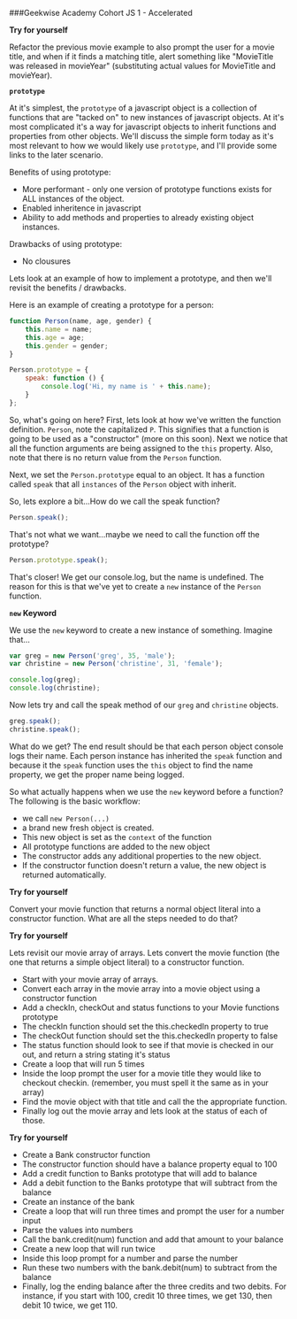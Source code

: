 ###Geekwise Academy Cohort JS 1 - Accelerated

**Try for yourself**

Refactor the previous movie example to also prompt the user for a movie title,
and when if it finds a matching title, alert something like "MovieTitle was
released in movieYear" (substituting actual values for MovieTitle and
movieYear).

**`prototype`**

At it's simplest, the `prototype` of a javascript object is a collection of
functions that are "tacked on" to new instances of javascript objects.  At it's
most complicated it's a way for javascript objects to inherit functions and
properties from other objects.  We'll discuss the simple form today as it's most
relevant to how we would likely use `prototype`, and I'll provide some links to
the later scenario.  

Benefits of using prototype:

* More performant - only one version of prototype functions exists for ALL instances of
    the object.
* Enabled inheritence in javascript
* Ability to add methods and properties to already existing object instances.

Drawbacks of using prototype:

* No clousures 

Lets look at an example of how to implement a prototype, and then we'll revisit
the benefits / drawbacks.

Here is an example of creating a prototype for a person:

```javascript
function Person(name, age, gender) {
    this.name = name;
    this.age = age;
    this.gender = gender;
}

Person.prototype = {
    speak: function () {
        console.log('Hi, my name is ' + this.name);
    }
};

```

So, what's going on here?  First, lets look at how we've written the function
definition.  `Person`, note the capitalized `P`.  This signifies that a
function is going to be used as a "constructor" (more on this soon).  Next we
notice that all the function arguments are being assigned to the `this`
property.  Also, note that there is no return value from the `Person` function.

Next, we set the `Person.prototype` equal to an object.  It has a function
called `speak` that all `instances` of the `Person` object with inherit.  

So, lets explore a bit...How do we call the speak function?

```javascript
Person.speak();
```

That's not what we want...maybe we need to call the function off the prototype?

```javascript
Person.prototype.speak();
```

That's closer! We get our console.log, but the name is undefined.  The reason
for this is that we've yet to create a `new` instance of the `Person` function.

**`new` Keyword**

We use the `new` keyword to create a new instance of something. Imagine that...

```javascript
var greg = new Person('greg', 35, 'male');
var christine = new Person('christine', 31, 'female');

console.log(greg);
console.log(christine);
```

Now lets try and call the speak method of our `greg` and `christine` objects.

```javascript
greg.speak();
christine.speak();
```

What do we get?  The end result should be that each person object console logs
their name.  Each person instance has inherited the `speak` function and because
it the `speak` function uses the `this` object to find the name property, we get
the proper name being logged.

So what actually happens when we use the `new` keyword before a function?  The
following is the basic workflow:

* we call `new Person(...)`
* a brand new fresh object is created.
* This new object is set as the `context` of the function
* All prototype functions are added to the new object
* The constructor adds any additional properties to the new object.
* If the constructor function doesn't return a value, the new object is returned
    automatically.

**Try for yourself**

Convert your movie function that returns a normal object literal into a
constructor function.  What are all the steps needed to do that?  

**Try for yourself**

Lets revisit our movie array of arrays.  Lets convert the movie function (the
one that returns a simple object literal) to a constructor function.

* Start with your movie array of arrays.
* Convert each array in the movie array into a movie object using a constructor
    function
* Add a checkIn, checkOut and status functions to your Movie functions prototype
* The checkIn function should set the this.checkedIn property to true
* The checkOut function should set the this.checkedIn property to false
* The status function should look to see if that movie is checked in our out, and
    return a string stating it's status
* Create a loop that will run 5 times
* Inside the loop prompt the user for a movie title they would like to checkout 
    checkin. (remember, you must spell it the same as in your array)
* Find the movie object with that title and call the the appropriate function.
* Finally log out the movie array and lets look at the status of each of those.

**Try for yourself**

* Create a Bank constructor function
* The constructor function should have a balance property equal to 100
* Add a credit function to Banks prototype that will add to balance
* Add a debit function to the Banks prototype that will subtract from the balance
* Create an instance of the bank
* Create a loop that will run three times and prompt the user for a number input
* Parse the values into numbers
* Call the bank.credit(num) function and add that amount to your balance
* Create a new loop that will run twice
* Inside this loop prompt for a number and parse the number
* Run these two numbers with the bank.debit(num) to subtract from the balance
* Finally, log the ending balance after the three credits and two debits. For
    instance, if you start with 100, credit 10 three times, we get 130, then debit
    10 twice, we get 110.
